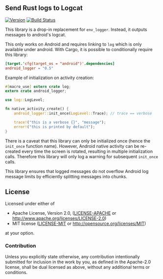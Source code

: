 ## Send Rust logs to Logcat

[![Version](https://img.shields.io/crates/v/android_logger.svg)](https://crates.io/crates/android_logger)
[![Build Status](https://travis-ci.org/Nercury/android_logger-rs.svg?branch=master)](https://travis-ci.org/Nercury/android_logger-rs)

This library is a drop-in replacement for `env_logger`. Instead, it outputs messages to
android's logcat.

This only works on Android and requires linking to `log` which
is only available under android. With Cargo, it is possible to conditionally require
this library:

```toml
[target.'cfg(target_os = "android")'.dependencies]
android_logger = "0.5"
```

Example of initialization on activity creation:

```rust
#[macro_use] extern crate log;
extern crate android_logger;

use log::LogLevel;

fn native_activity_create() {
    android_logger::init_once(LogLevel::Trace); // trace == verbose

    trace!("this is a verbose {}", "message");
    error!("this is printed by default");
}
```

There is a caveat that this library can only be initialized once 
(hence the `init_once` function name). However, Android native activity can be
re-created every time the screen is rotated, resulting in multiple initialization calls.
Therefore this library will only log a warning for subsequent `init_once` calls.

This library ensures that logged messages do not overflow Android log message limits
by efficiently splitting messages into chunks.

## License

Licensed under either of

 * Apache License, Version 2.0, ([LICENSE-APACHE](LICENSE-APACHE) or http://www.apache.org/licenses/LICENSE-2.0)
 * MIT license ([LICENSE-MIT](LICENSE-MIT) or http://opensource.org/licenses/MIT)

at your option.

### Contribution

Unless you explicitly state otherwise, any contribution intentionally
submitted for inclusion in the work by you, as defined in the Apache-2.0
license, shall be dual licensed as above, without any additional terms or
conditions.
